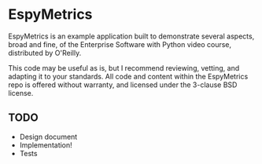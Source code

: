 # EspyMetrics

EspyMetrics is an example application built to demonstrate several aspects,
broad and fine, of the Enterprise Software with Python video course,
distributed by O'Reilly.

This code may be useful as is, but I recommend reviewing, vetting, and
adapting it to your standards. All code and content within the
EspyMetrics repo is offered without warranty, and licensed under the
3-clause BSD license.

## TODO

* Design document
* Implementation!
* Tests
